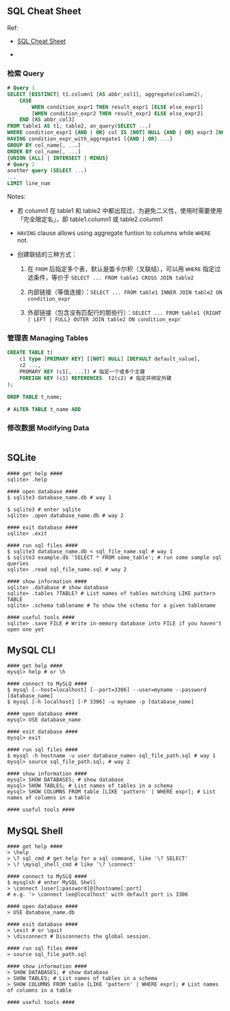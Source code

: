 ## SQL Cheat Sheet

Ref:

- [SQL Cheat Sheet](https://www.sqltutorial.org/sql-cheat-sheet/)

- 

### 检索 Query

```sql
# Query 1
SELECT [DISTINCT] t1.column1 [AS abbr_col1], aggregate(column2), 
    CASE
        WHEN condition_expr1 THEN result_expr1 [ELSE else_expr1]
        [WHEN condition_expr2 THEN result_expr2 ELSE else_expr2]
    END [AS abbr_col3]
FROM table1 AS t1, table2, an_query(SELECT ...)
WHERE condition_expr1 {AND | OR} col IS [NOT] NULL {AND | OR} expr3 [NOT] IN (val1, val2, val3-val4)
HAVING condition_expr_with_aggregate1 [{AND | OR} ...]
GROUP BY col_name[, ...]
ORDER BY col_name[, ...]
{UNION [ALL] | INTERSECT | MINUS}
# Query 2
another query (SELECT ...)
...
LIMIT line_num
```

Notes:

- 若 column1 在 table1 和 table2 中都出现过，为避免二义性，使用时需要使用「完全限定名」，即 table1.column1 或 table2.column1

- `HAVING` clause allows using aggregate funtion to columns while `WHERE` not.

- 创建联结的三种方式：
  
  1. 在 `FROM` 后指定多个表，默认是笛卡尔积（叉联结），可以用 `WHERE` 指定过滤条件，等价于 `SELECT ... FROM table1 CROSS JOIN table2`
  
  2. 内部链接（等值连接）：`SELECT ... FROM table1 INNER JOIN table2 ON condition_expr`
  
  3. 外部链接（包含没有匹配行的那些行）：`SELECT ... FROM table1 {RIGHT | LEFT | FULL} OUTER JOIN table2 ON condition_expr`

### 管理表 Managing Tables

```sql
CREATE TABLE t(
    c1 type [PRIMARY KEY] [[NOT] NULL] [DEFAULT default_value],
    c2 ...,
    PROMARY KEY (c1[, ...]) # 指定一个或多个主键
    FOREIGN KEY (c1) REFERENCES  t2(c2) # 指定并绑定外键
);

DROP TABLE t_name;

# ALTER TABLE t_name ADD
```



### 修改数据 Modifying Data

```sql

```



## SQLite

```shell
#### get help ####
sqlite> .help

#### open database ####
$ sqlite3 database_name.db # way 1

$ sqlite3 # enter sqlite
sqlite> .open database_name.db # way 2

#### exit database ####
sqlite> .exit

#### run sql files ####
$ sqlite3 database_name.db < sql_file_name.sql # way 1
$ sqlite3 example.db 'SELECT * FROM some_table'; # run some sample sql queries
sqlite> .read sql_file_name.sql # way 2

#### show information ####
sqlite> .database # show database
sqlite> .tables ?TABLE? # List names of tables matching LIKE pattern TABLE
sqlite> .schema tablename # To show the schema for a given tablename

#### useful tools ####
sqlite> .save FILE # Write in-memory database into FILE if you haven't open one yet
```

## MySQL CLI

```shell
#### get help ####
mysql> help # or \h

#### connect to MySLQ ####
$ mysql [--host=localhost] [--port=3306] --user=myname --password [database_name]
$ mysql [-h localhost] [-P 3306] -u myname -p [database_name]

#### open database ####
mysql> USE database_name

#### exit database ####
mysql> exit

#### run sql files ####
$ mysql -h hostname -u user database_name< sql_file_path.sql # way 1
mysql> source sql_file_path.sql; # way 2

#### show information ####
mysql> SHOW DATABASES; # show database
mysql> SHOW TABLES; # List names of tables in a schema
mysql> SHOW COLUMNS FROM table [LIKE 'pattern' | WHERE expr]; # List names of columns in a table

#### useful tools ####
```

## MySQL Shell

```shell
#### get help ####
> \help
> \? sql_cmd # get help for a sql command, like '\? SELECT'
> \? \mysql_shell_cmd # like '\? \connect'

#### connect to MySLQ ####
$ mysqlsh # enter MySQL Shell
> \connect [user[:password]@]hostname[:port]
# e.g. '> \connect lee@localhost' with default port is 3306

#### open database ####
> USE database_name.db

#### exit database ####
> \exit # or \quit
> \disconnect # Disconnects the global session.

#### run sql files ####
> source sql_file_path.sql

#### show information ####
> SHOW DATABASES; # show database
> SHOW TABLES; # List names of tables in a schema
> SHOW COLUMNS FROM table [LIKE 'pattern' | WHERE expr]; # List names of columns in a table

#### useful tools ####
```
